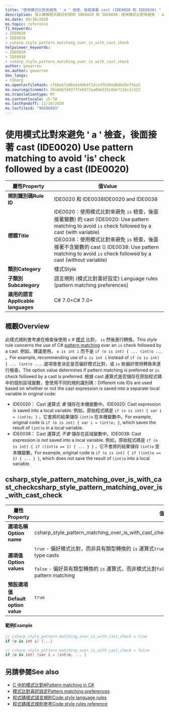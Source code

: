 ```yaml
---
title: "使用模式比對來避免 ' a ' 檢查，後面接著 cast (IDE0020 和 IDE0038) "
description: 深入瞭解程式碼分析規則 IDE0020 和 IDE0038：使用模式比對來避免 ' a ' 檢查，後面接著 cast
ms.date: 09/30/2020
ms.topic: reference
f1_keywords:
- IDE0020
- IDE0038
- csharp_style_pattern_matching_over_is_with_cast_check
helpviewer_keywords:
- IDE0020
- IDE0038
- csharp_style_pattern_matching_over_is_with_cast_check
author: gewarren
ms.author: gewarren
dev_langs:
- CSharp
ms.openlocfilehash: cf6beb7a00a544864f12ce3f636ed8dbd5ef5ba5
ms.sourcegitcommit: 30a686fd4377fe6472aa04e215c0de711bc1c322
ms.translationtype: MT
ms.contentlocale: zh-TW
ms.lasthandoff: 11/10/2020
ms.locfileid: "96586603"
---
```

# <a name="use-pattern-matching-to-avoid-is-check-followed-by-a-cast-ide0020"></a><span data-ttu-id="00a42-103">使用模式比對來避免 ' a ' 檢查，後面接著 cast (IDE0020) </span><span class="sxs-lookup"><span data-stu-id="00a42-103">Use pattern matching to avoid 'is' check followed by a cast (IDE0020)</span></span>

|<span data-ttu-id="00a42-104">屬性</span><span class="sxs-lookup"><span data-stu-id="00a42-104">Property</span></span>|<span data-ttu-id="00a42-105">值</span><span class="sxs-lookup"><span data-stu-id="00a42-105">Value</span></span>|
|-|-|
| <span data-ttu-id="00a42-106">**規則識別碼**</span><span class="sxs-lookup"><span data-stu-id="00a42-106">**Rule ID**</span></span> | <span data-ttu-id="00a42-107">IDE0020 和 IDE0038</span><span class="sxs-lookup"><span data-stu-id="00a42-107">IDE0020 and IDE0038</span></span> |
| <span data-ttu-id="00a42-108">**標題**</span><span class="sxs-lookup"><span data-stu-id="00a42-108">**Title**</span></span> | <span data-ttu-id="00a42-109">IDE0020：使用模式比對來避免 `is` 檢查，後面接著變數) 的 cast (</span><span class="sxs-lookup"><span data-stu-id="00a42-109">IDE0020: Use pattern matching to avoid `is` check followed by a cast (with variable)</span></span><br/> <span data-ttu-id="00a42-110">IDE0038：使用模式比對來避免 `is` 檢查，後面接著不含變數的 cast () </span><span class="sxs-lookup"><span data-stu-id="00a42-110">IDE0038: Use pattern matching to avoid `is` check followed by a cast (without variable)</span></span> |
| <span data-ttu-id="00a42-111">**類別**</span><span class="sxs-lookup"><span data-stu-id="00a42-111">**Category**</span></span> | <span data-ttu-id="00a42-112">樣式</span><span class="sxs-lookup"><span data-stu-id="00a42-112">Style</span></span> |
| <span data-ttu-id="00a42-113">**子類別**</span><span class="sxs-lookup"><span data-stu-id="00a42-113">**Subcategory**</span></span> | <span data-ttu-id="00a42-114">語言規則 (模式比對喜好設定) </span><span class="sxs-lookup"><span data-stu-id="00a42-114">Language rules (pattern matching preferences)</span></span> |
| <span data-ttu-id="00a42-115">**適用的語言**</span><span class="sxs-lookup"><span data-stu-id="00a42-115">**Applicable languages**</span></span> | <span data-ttu-id="00a42-116">C# 7.0+</span><span class="sxs-lookup"><span data-stu-id="00a42-116">C# 7.0+</span></span> |

## <a name="overview"></a><span data-ttu-id="00a42-117">概觀</span><span class="sxs-lookup"><span data-stu-id="00a42-117">Overview</span></span>

<span data-ttu-id="00a42-118">此樣式規則會考慮在檢查後使用 c # [模式](../../../csharp/pattern-matching.md) 比對， `is` 然後進行轉換。</span><span class="sxs-lookup"><span data-stu-id="00a42-118">This style rule concerns the use of C# [pattern matching](../../../csharp/pattern-matching.md) over an `is` check followed by a cast.</span></span> <span data-ttu-id="00a42-119">例如，建議使用， `o is int i` 而不是 `if (o is int) { ... (int)o ...` 。</span><span class="sxs-lookup"><span data-stu-id="00a42-119">For example, recommending use of `o is int i` instead of `if (o is int) { ... (int)o ...`.</span></span> <span data-ttu-id="00a42-120">選項值會決定是否偏好模式比對，或 `is` 依偏好使用轉換來進行檢查。</span><span class="sxs-lookup"><span data-stu-id="00a42-120">The option value determines if pattern matching is preferred or `is` check followed by a cast is preferred.</span></span> <span data-ttu-id="00a42-121">根據 cast 運算式是否儲存在原始程式碼中的個別區域變數，會使用不同的規則識別碼：</span><span class="sxs-lookup"><span data-stu-id="00a42-121">Different rule IDs are used based on whether or not the cast expression is saved into a separate local variable in original code:</span></span>

- <span data-ttu-id="00a42-122">IDE0020： Cast 運算式 _會_ 儲存在本機變數中。</span><span class="sxs-lookup"><span data-stu-id="00a42-122">IDE0020: Cast expression _is_ saved into a local variable.</span></span> <span data-ttu-id="00a42-123">例如，原始程式碼是 `if (o is int) { var i = (int)o; }` ，它會將的結果儲存 `(int)o` 在本機變數中。</span><span class="sxs-lookup"><span data-stu-id="00a42-123">For example, original code is `if (o is int) { var i = (int)o; }`, which saves the result of `(int)o` in a local variable.</span></span>
- <span data-ttu-id="00a42-124">IDE0038： Cast 運算式 _不會_ 儲存在區域變數中。</span><span class="sxs-lookup"><span data-stu-id="00a42-124">IDE0038: Cast expression _is not_ saved into a local variable.</span></span> <span data-ttu-id="00a42-125">例如，原始程式碼是 `if (o is int) { if ((int)o == 1) { ... } }` ，它不會將的結果儲存 `(int)o` 至本機變數。</span><span class="sxs-lookup"><span data-stu-id="00a42-125">For example, original code is `if (o is int) { if ((int)o == 1) { ... } }`, which does not save the result of `(int)o` into a local variable.</span></span>

## <a name="csharp_style_pattern_matching_over_is_with_cast_check"></a><span data-ttu-id="00a42-126">csharp_style_pattern_matching_over_is_with_cast_check</span><span class="sxs-lookup"><span data-stu-id="00a42-126">csharp_style_pattern_matching_over_is_with_cast_check</span></span>

|<span data-ttu-id="00a42-127">屬性</span><span class="sxs-lookup"><span data-stu-id="00a42-127">Property</span></span>|<span data-ttu-id="00a42-128">值</span><span class="sxs-lookup"><span data-stu-id="00a42-128">Value</span></span>|
|-|-|
| <span data-ttu-id="00a42-129">**選項名稱**</span><span class="sxs-lookup"><span data-stu-id="00a42-129">**Option name**</span></span> | <span data-ttu-id="00a42-130">csharp_style_pattern_matching_over_is_with_cast_check</span><span class="sxs-lookup"><span data-stu-id="00a42-130">csharp_style_pattern_matching_over_is_with_cast_check</span></span>
| <span data-ttu-id="00a42-131">**選項值**</span><span class="sxs-lookup"><span data-stu-id="00a42-131">**Option values**</span></span> | <span data-ttu-id="00a42-132">`true` - 偏好模式比對，而非具有類型轉換的 `is` 運算式</span><span class="sxs-lookup"><span data-stu-id="00a42-132">`true` - Prefer pattern matching instead of `is` expressions with type casts</span></span><br /><br /><span data-ttu-id="00a42-133">`false` - 偏好具有類型轉換的 `is` 運算式，而非模式比對</span><span class="sxs-lookup"><span data-stu-id="00a42-133">`false` - Prefer `is` expressions with type casts instead of pattern matching</span></span> |
| <span data-ttu-id="00a42-134">**預設選項值**</span><span class="sxs-lookup"><span data-stu-id="00a42-134">**Default option value**</span></span> | `true` |

#### <a name="example"></a><span data-ttu-id="00a42-135">範例</span><span class="sxs-lookup"><span data-stu-id="00a42-135">Example</span></span>

```csharp
// csharp_style_pattern_matching_over_is_with_cast_check = true
if (o is int i) {...}

// csharp_style_pattern_matching_over_is_with_cast_check = false
if (o is int) {var i = (int)o; ... }
```

## <a name="see-also"></a><span data-ttu-id="00a42-136">另請參閱</span><span class="sxs-lookup"><span data-stu-id="00a42-136">See also</span></span>

- [<span data-ttu-id="00a42-137">C 中的模式比對#</span><span class="sxs-lookup"><span data-stu-id="00a42-137">Pattern matching in C#</span></span>](../../../csharp/pattern-matching.md)
- [<span data-ttu-id="00a42-138">模式比對喜好設定</span><span class="sxs-lookup"><span data-stu-id="00a42-138">Pattern matching preferences</span></span>](pattern-matching-preferences.md)
- [<span data-ttu-id="00a42-139">程式碼樣式語言規則</span><span class="sxs-lookup"><span data-stu-id="00a42-139">Code style language rules</span></span>](language-rules.md)
- [<span data-ttu-id="00a42-140">程式碼樣式規則參考</span><span class="sxs-lookup"><span data-stu-id="00a42-140">Code style rules reference</span></span>](index.md)
